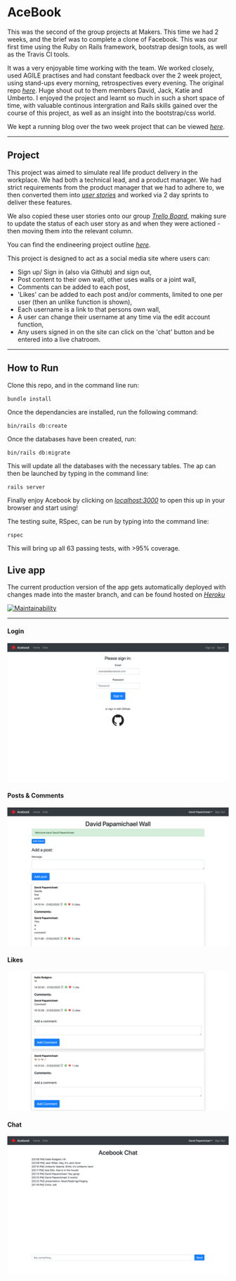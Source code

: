 # AceBook

This was the second of the group projects at Makers. This time we had 2 weeks, and the brief was to complete a clone of Facebook. This was our first time using the Ruby on Rails framework, bootstrap design tools, as well as the Travis CI tools.

It was a very enjoyable time working with the team. We worked closely, used AGILE practises and had constant feedback over the 2 week project, using stand-ups every morning, retrospectives every evening. The original repo [*here*](https://github.com/asiaellis5/acebook-U-JAKD). Huge shout out to them members David, Jack, Katie and Umberto. I enjoyed the project and learnt so much in such a short space of time, with valuable continous intergration and Rails skills gained over the course of this project, as well as an insight into the bootstrap/css world. 

We kept a running blog over the two week project that can be viewed [*here*](blog.md).

---

## Project

This project was aimed to simulate real life product delivery in the workplace. We had both a technical lead, and a product manager. We had strict requirements from the product manager that we had to adhere to, we then converted them into [*user stories*](userstories.md) and worked via 2 day sprints to deliver these features.

We also copied these user stories onto our group [*Trello Board*](https://trello.com/b/M4b8WWOm/u-jakd), making sure to update the status of each user story as and when they were actioned - then moving them into the relevant column.

You can find the endineering project outline [*here*](https://github.com/makersacademy/course/tree/master/engineering_projects/rails).

This project is designed to act as a social media site where users can:

- Sign up/ Sign in (also via Github) and sign out,
- Post content to their own wall, other uses walls or a joint wall,
- Comments can be added to each post,
- 'Likes' can be added to each post and/or comments, limited to one per user (then an unlike function is shown),
- Each username is a link to that persons own wall,
- A user can change their username at any time via the edit account function,
- Any users signed in on the site can click on the 'chat' button and be entered into a live chatroom.

---

## How to Run
Clone this repo, and in the command line run:

```
bundle install
```

Once the dependancies are installed, run the following command:

```
bin/rails db:create
```

Once the databases have been created, run:

```
bin/rails db:migrate
```

This will update all the databases with the necessary tables. The ap can then be launched by typing in the command line:

```
rails server
```

Finally enjoy Acebook by clicking on [*localhost:3000*](http://localhost:9292/) to open this up in your browser and start using!

The testing suite, RSpec, can be run by typing into the command line:

```
rspec
```

This will bring up all 63 passing tests, with >95% coverage.

## Live app

The current production version of the app gets automatically deployed with changes made into the master branch, and can be found hosted on [*Heroku*](https://acebook-u-jakd.herokuapp.com)

[![Maintainability](https://api.codeclimate.com/v1/badges/f80975119045477ddf79/maintainability)](https://codeclimate.com/github/asiaellis5/acebook-U-JAKD/maintainability)

---

#### Login
<img src="./public/images/login.png">

#### Posts & Comments
<img src="./public/images/post-comments.png">

#### Likes
<img src="./public/images/likes.png">

#### Chat
<img src="./public/images/chat.png">
